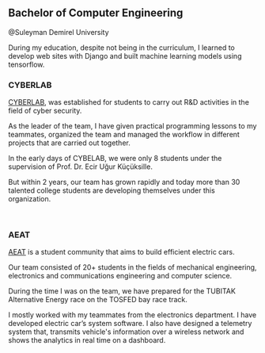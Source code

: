 

## Bachelor of Computer Engineering


@Suleyman Demirel University

During my education, despite not being in the curriculum,
I learned to develop web sites with Django and built machine learning models using tensorflow.


### CYBERLAB

[CYBERLAB](http://cyberlab.sdu.edu.tr/), was established for students to carry out R&D activities in the field of cyber security.

As the leader of the team,
I have given practical programming lessons to my teammates, organized the team and managed the workflow in different projects that are carried out together.

In the early days of CYBELAB, 
we were only 8 students under the supervision of
Prof. Dr. Ecir Uğur Küçüksille.

But within 2 years, our team has grown rapidly and today more 
than 30 talented college students are developing themselves 
under this organization.

<br/>

### AEAT


[AEAT](https://www.facebook.com/sduaeat/) is a student community that aims to build efficient electric cars.

Our team consisted of 20+ students in the fields of mechanical engineering, 
electronics and communications engineering and computer science.

During the time I was on the team, we have prepared for the TUBITAK Alternative Energy 
race on the TOSFED bay race track.

I mostly worked with my teammates from the electronics department.
I have developed electric car’s system software. I also have designed a telemetry system that, transmits
vehicle's information over a wireless network and shows the analytics in real time on a dashboard.